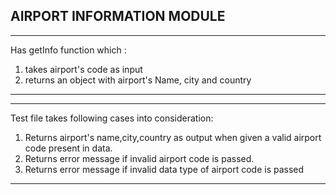 ## **AIRPORT INFORMATION MODULE**

***
Has getInfo function which :
1. takes airport's code as input
2. returns an object with airport's Name, city and country
***
***
Test file takes following cases into consideration:
1. Returns airport's name,city,country as output when given a valid airport code present in data.
2. Returns error message if invalid airport code is passed.
3. Returns error message if invalid data type of airport code is passed
***